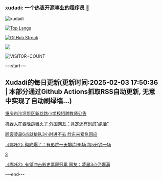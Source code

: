 ### xudadi: 一个热衷开源事业的程序员 👋

![xudadi](https://github-readme-stats-git-masterorgs-github-readme-stats-team.vercel.app/api?username=xudadi)

[![Top Langs](https://github-readme-stats.vercel.app/api/top-langs/?username=xudadi)](https://github.com/anuraghazra/github-readme-stats)

[![GitHub Streak](https://streak-stats.demolab.com?user=xudadi&locale=zh_Hans)](https://git.io/streak-stats)

![](https://raw.githubusercontent.com/xudadi/xudadi/main/assets/github-contribution-grid-snake.svg)

![VISITOR+COUNT](https://komarev.com/ghpvc/?username=xudadi&label=VISITOR+COUNT)


---start---

## Xudadi的每日更新(更新时间:2025-02-03 17:50:36 | 本部分通过Github Actions抓取RSS自动更新, 无意中实现了自动刷绿墙...)

[重庆市沙坪坝区新丝路小学校招聘教师公告](https://www.gongkaoleida.com/article/2277560)

[机器人在春晚跳舞火了 外国网友：肯定还有别的"绝活"](https://m.163.com/news/article/JNF9J8A8055040N3.html)

[顾客凌晨6点就排队3小时进不去 胖东来紧急回应](https://m.163.com/news/article/JNE7SMLE0512B07B.html)

[《哪吒2》彻底爆了：有影院一天排片99场 每5分钟一场](https://m.163.com/news/article/JNE1QACJ0512B07B.html)

[3](https://m.163.com/touch/news/sub/domestic)

[《哪吒2》有望冲击影史票房冠军 网友：凌晨3点仍爆满](https://m.163.com/news/article/JNE4F60O055040N3.html)

---end---
